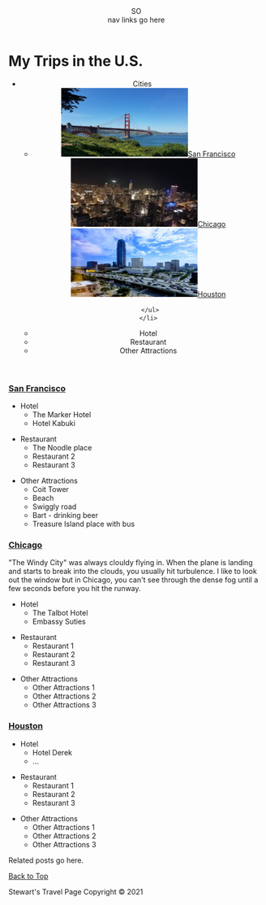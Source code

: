 <html>
<head>
<meta charset="utf-8">
<title>Stewart's Travel Page</title>
<style>

h1 {
  color: blue;
  font-size: 35px;
  text-align: center;
}

.Hotel, #Footer {
  color: blue;
  font-size: 15px;
  text-align: left;
}

#Cities_Header, {
  color: blue;
  font-size: 9px;
  text-align: left;
}


</style>

</head>
<body>
<header>
SO <nav> nav links go here </nav>
  </header>

<h1>My Trips in the U.S.</h1>

<header>
  <ul>
   <li>Cities
     <ul>
       <li>
       <div id="Cities_Header"> 
            <a href="#San_Francisco"><img src="SF1.jpg" width="250" height="135" alt="Bay Bridge San Francisco">San Francisco</a>
           <a href="#Chicago"><img src="Chicago1.jpg" width="250" height="135" alt="Picture from the Sears Tower">Chicago</a>
           <a href="#Houston"><img src="Houston1.jpg" width="250" height="135" alt="Houston Galleria">Houston</a>
    </div>
       </li>
            
     </ul>
    </li>
    
  
    
   <li>Hotel</li>
   <li>Restaurant</li>
   <li>Other Attractions</li>
        </ul>
</header>

<section>
<section id="San_Francisco">

<a href="https://en.wikipedia.org/wiki/San_Francisco" target="_blank" title="Linking to wikipedia page"><h3>San Francisco </h3></a>
<ul>

<li><div class="Hotel">Hotel</div>
  <ul>
    <li>The Marker Hotel</li>
    <li>Hotel Kabuki</li>
     </ul>
  </li>
  <p></p>
<li><div class="Hotel">Restaurant</div>
            <ul>
          <li>The Noodle place</li>
          <li>Restaurant 2</li>
          <li>Restaurant 3</li>
        </ul>
      </li>
<p></p>
<li><div class="Hotel">Other Attractions</div>
        <ul>
  <li>Coit Tower</li>
          <li>Beach</li>
          <li>Swiggly road</li>
  <li>Bart - drinking beer</li>
  <li>Treasure Island place with bus</li>
  </ul>
  </li>
</ul>

</section>

 
     
   <section> 
<section id="Chicago">
<a href="https://en.wikipedia.org/wiki/Chicago" target="_blank" title="Linking to wikipedia page"><h3>Chicago </h3></a>
    &quot;The Windy City&quot; was always clouldy flying in. When the plane is landing and starts to break into the clouds, you usually hit turbulence. I like to look out the window but in Chicago, you can't see through the dense fog until a few seconds before you hit the runway.
        
  <p></p>

<ul>
<li><div class="Hotel">Hotel</div>
  <ul>
    <li>The Talbot Hotel</li>
    <li>Embassy Suties</li>
    </li>
     </ul>
 <p></p>
     <li><div class="Hotel">Restaurant</div>
            <ul>
          <li>Restaurant 1</li>
          <li>Restaurant 2</li>
          <li>Restaurant 3</li>
        </ul>
      </li>
      <p></p>
  <li><div class="Hotel">Other Attractions</div>
  <ul>
          <li>Other Attractions 1</li>
          <li>Other Attractions 2</li>
          <li>Other Attractions 3</li>
        </ul>
  </li>
    </ul>

</section>



<section>
<a href="https://en.wikipedia.org/wiki/Houston" target="_blank" title="Linking to wikipedia page">
    <h3> Houston </h3></a>
<section id="Houston">

<ul>
  <li><div class="Hotel">Hotel</div>
  <ul>
    <li>Hotel Derek</li>
    <li>...</li>
     </ul>
  <p></p>
      <li><div class="Hotel">Restaurant</div>
            <ul>
          <li>Restaurant 1</li>
          <li>Restaurant 2</li>
          <li>Restaurant 3</li>
        </ul>
      </li>
    <p></p>
      <li><div class="Hotel">Other Attractions</div>
  <ul>
          <li>Other Attractions 1</li>
          <li>Other Attractions 2</li>
          <li>Other Attractions 3</li>
        </ul>
  </li>
    </ul>

</section>



<aside>
Related posts go here.
</aside>
  <p></p>

</body>
<p>

<div>
    <p>
      <a href="#top">Back to Top</a>
    </p>
  </div>


<footer>
<div id="Footer">
Stewart's Travel Page Copyright &copy; 2021
</div>
</footer>
</p>

</html>
